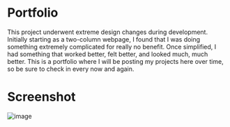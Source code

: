 # Portfolio
This project underwent extreme design changes during development. Initially starting as a two-column webpage, I found that I was doing something extremely complicated for really no benefit. Once simplified, I had something that worked better, felt better, and looked much, much better. This is a portfolio where I will be posting my projects here over time, so be sure to check in every now and again.
# Screenshot
![image](https://github.com/ZekuzaKeane/portfortio/assets/133972599/6b82740b-36e1-4719-950b-b4b5b434dee2)
